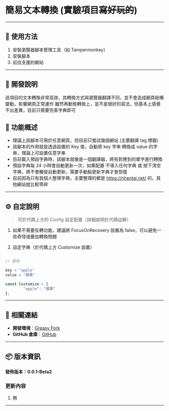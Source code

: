 # **簡易文本轉換 (實驗項目~~寫好玩的~~)**

---

## **👻 使用方法**

1. 安裝瀏覽器腳本管理工具（如 Tampermonkey）
2. 安裝腳本
3. 前往支援的網站

---

## **🚧 開發說明**

該項目的文本轉換非常高效，其轉換方式與瀏覽器翻譯不同，並不會造成網頁結構變動，影響網頁正常運作
雖然再動態轉換上，並不是很好的寫法，但基本上感覺不出差異，目前只需要完善字典即可

## **📜 功能概述**

- 理論上該腳本可用於任意網頁，但目前只嘗試幾個網站 (主要翻譯 tag 標籤)
- 該腳本的作用就是透過設置的 Key 值，自動將 key 字串 轉換成 value 的字串，理論上可設置任意字串
- 目前載入預設字典時，該腳本就像是一個翻譯器，將有對應到的單字進行轉換
- 預設字典每 24 小時會自動更新一次，如果配置 不導入任何字典 或 按下清空字典，將不會觸發自動更新，需要手動點更新字典才會恢復
- 目前因為只有我個人整理字典，主要整理的都是 https://nhentai.net/ 的，其他網站就比較零碎

---

## **⚙️ 自定說明**

> 可於代碼上方的 Config 自定配置（詳細說明於代碼註解）

1. 如果不需要反轉功能，建議將 FocusOnRecovery 設置為 false，可以避免一些奇怪或疊加轉換問題

2. 自定字典（於代碼上方 Customize 設置）

```javascript

// 範例

key = "apple"
value = "蘋果"

const Customize = {
        "apple": "蘋果"
};
```

---

## **🔗 相關連結**

- **開發環境**：[Greasy Fork](https://greasyfork.org/zh-TW/users/989635-canaan-hs)  
- **GitHub 倉庫**：[GitHub](https://github.com/Canaan-HS/MonkeyScript/tree/main/TextConverter)

---

## **📦 版本資訊**

**發佈版本：0.0.1-Beta2** 

### **更新內容**
1. 無

---
